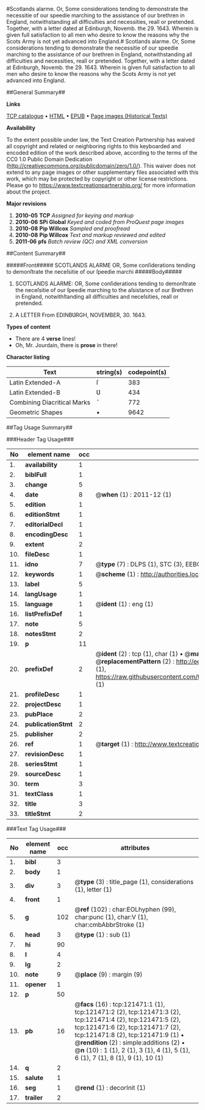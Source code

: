 #Scotlands alarme. Or, Some considerations tending to demonstrate the necessitie of our speedie marching to the assistance of our brethren in England, notwithstanding all difficulties and necessities, reall or pretended. Together, with a letter dated at Edinburgh, Novemb. the 29. 1643. Wherein is given full satisfaction to all men who desire to know the reasons why the Scots Army is not yet advanced into England.#
Scotlands alarme. Or, Some considerations tending to demonstrate the necessitie of our speedie marching to the assistance of our brethren in England, notwithstanding all difficulties and necessities, reall or pretended. Together, with a letter dated at Edinburgh, Novemb. the 29. 1643. Wherein is given full satisfaction to all men who desire to know the reasons why the Scots Army is not yet advanced into England.

##General Summary##

**Links**

[TCP catalogue](http://www.ota.ox.ac.uk/tcp/)  • 
[HTML](http://tei.it.ox.ac.uk/tcp/Texts-HTML/free/A92/A92720.html)  • 
[EPUB](http://tei.it.ox.ac.uk/tcp/Texts-EPUB/free/A92/A92720.epub) • 
[Page images (Historical Texts)](https://historicaltexts.jisc.ac.uk/eebo-99869109e)

**Availability**

To the extent possible under law, the Text Creation Partnership has waived all copyright and related or neighboring rights to this keyboarded and encoded edition of the work described above, according to the terms of the CC0 1.0 Public Domain Dedication (http://creativecommons.org/publicdomain/zero/1.0/). This waiver does not extend to any page images or other supplementary files associated with this work, which may be protected by copyright or other license restrictions. Please go to https://www.textcreationpartnership.org/ for more information about the project.

**Major revisions**

1. __2010-05__ __TCP__ *Assigned for keying and markup*
1. __2010-06__ __SPi Global__ *Keyed and coded from ProQuest page images*
1. __2010-08__ __Pip Willcox__ *Sampled and proofread*
1. __2010-08__ __Pip Willcox__ *Text and markup reviewed and edited*
1. __2011-06__ __pfs__ *Batch review (QC) and XML conversion*

##Content Summary##

#####Front#####
SCOTLANDS ALARME OR, Some conſiderations tending to
demonſtrate the neceſsitie of our ſpeedie marchi
#####Body#####

1. SCOTLANDS ALARME: OR, Some conſiderations tending to
demonſtrate the neceſsitie of our ſpeedie marching to the
aſsistance of our Brethren in England, notwithſtanding all
difficulties and neceſsities, reall or pretended.

1. A LETTER From EDINBƲRGH, NOVEMBER, 30. 1643.

**Types of content**

  * There are 4 **verse** lines!
  * Oh, Mr. Jourdain, there is **prose** in there!

**Character listing**


|Text|string(s)|codepoint(s)|
|---|---|---|
|Latin Extended-A|ſ|383|
|Latin Extended-B|Ʋ|434|
|Combining             Diacritical Marks|̄|772|
|Geometric Shapes|▪|9642|

##Tag Usage Summary##

###Header Tag Usage###

|No|element name|occ|attributes|
|---|---|---|---|
|1.|__availability__|1||
|2.|__biblFull__|1||
|3.|__change__|5||
|4.|__date__|8| @__when__ (1) : 2011-12 (1)|
|5.|__edition__|1||
|6.|__editionStmt__|1||
|7.|__editorialDecl__|1||
|8.|__encodingDesc__|1||
|9.|__extent__|2||
|10.|__fileDesc__|1||
|11.|__idno__|7| @__type__ (7) : DLPS (1), STC (3), EEBO-CITATION (1), PROQUEST (1), VID (1)|
|12.|__keywords__|1| @__scheme__ (1) : http://authorities.loc.gov/ (1)|
|13.|__label__|5||
|14.|__langUsage__|1||
|15.|__language__|1| @__ident__ (1) : eng (1)|
|16.|__listPrefixDef__|1||
|17.|__note__|5||
|18.|__notesStmt__|2||
|19.|__p__|11||
|20.|__prefixDef__|2| @__ident__ (2) : tcp (1), char (1)  •  @__matchPattern__ (2) : ([0-9\-]+):([0-9IVX]+) (1), (.+) (1)  •  @__replacementPattern__ (2) : http://eebo.chadwyck.com/downloadtiff?vid=$1&page=$2 (1), https://raw.githubusercontent.com/textcreationpartnership/Texts/master/tcpchars.xml#$1 (1)|
|21.|__profileDesc__|1||
|22.|__projectDesc__|1||
|23.|__pubPlace__|2||
|24.|__publicationStmt__|2||
|25.|__publisher__|2||
|26.|__ref__|1| @__target__ (1) : http://www.textcreationpartnership.org/docs/. (1)|
|27.|__revisionDesc__|1||
|28.|__seriesStmt__|1||
|29.|__sourceDesc__|1||
|30.|__term__|3||
|31.|__textClass__|1||
|32.|__title__|3||
|33.|__titleStmt__|2||


###Text Tag Usage###

|No|element name|occ|attributes|
|---|---|---|---|
|1.|__bibl__|3||
|2.|__body__|1||
|3.|__div__|3| @__type__ (3) : title_page (1), considerations (1), letter (1)|
|4.|__front__|1||
|5.|__g__|102| @__ref__ (102) : char:EOLhyphen (99), char:punc (1), char:V (1), char:cmbAbbrStroke (1)|
|6.|__head__|3| @__type__ (1) : sub (1)|
|7.|__hi__|90||
|8.|__l__|4||
|9.|__lg__|2||
|10.|__note__|9| @__place__ (9) : margin (9)|
|11.|__opener__|1||
|12.|__p__|50||
|13.|__pb__|16| @__facs__ (16) : tcp:121471:1 (1), tcp:121471:2 (2), tcp:121471:3 (2), tcp:121471:4 (2), tcp:121471:5 (2), tcp:121471:6 (2), tcp:121471:7 (2), tcp:121471:8 (2), tcp:121471:9 (1)  •  @__rendition__ (2) : simple:additions (2)  •  @__n__ (10) : 1 (1), 2 (1), 3 (1), 4 (1), 5 (1), 6 (1), 7 (1), 8 (1), 9 (1), 10 (1)|
|14.|__q__|2||
|15.|__salute__|1||
|16.|__seg__|1| @__rend__ (1) : decorInit (1)|
|17.|__trailer__|2||
